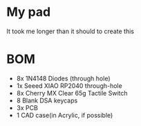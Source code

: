 # My pad
It took me longer than it should to create this

# BOM
* 8x 1N4148 Diodes (through hole)
* 1x Seeed XIAO RP2040 through-hole
* 8x Cherry MX Clear 65g Tactile Switch
* 8 Blank DSA keycaps
* 3x PCB
* 1 CAD case(in Acrylic, if possible)
